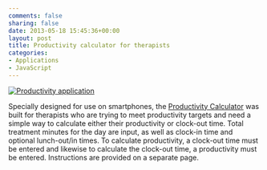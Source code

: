 ```yaml
---
comments: false
sharing: false
date: 2013-05-18 15:45:36+00:00
layout: post
title: Productivity calculator for therapists
categories:
- Applications
- JavaScript
---
```


[![Productivity application]({{root_url}}/images/productivity.png)](http://janmilosh.com/productivity)

Specially designed for use on smartphones, the [Productivity Calculator](http://janmilosh.com/productivity) was built for therapists who are trying to meet productivity targets and need a simple way to calculate either their productivity or clock-out time. Total treatment minutes for the day are input, as well as clock-in time and optional lunch-out/in times. To calculate productivity, a clock-out time must be entered and likewise to calculate the clock-out time, a productivity must be entered. Instructions are provided on a separate page.

